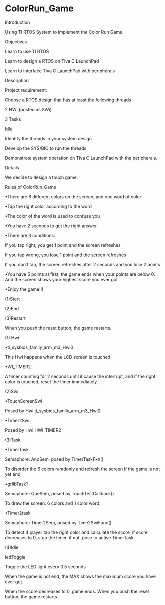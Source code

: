 # ColorRun_Game

Introduction

Using TI RTOS System to implement the Color Run Game.


Objectives

Learn to use TI RTOS

Learn to design a RTOS on Tiva C LaunchPad

Learn to interface Tiva C LaunchPad with peripherals


Description

Project requirement:

Choose a RTOS design that has at least the following threads

2 HWi (posted as SWi)

3 Tasks

Idle

Identify the threads in your system design

Develop the SYS/BIO to run the threads

Demonstrate system operation on Tiva C LaunchPad with the peripherals.


Details

We decide to design a touch game.


Rules of ColorRun_Game

•There are 6 different colors on the screen, and one word of color

•Tap the right color according to the word

•The color of the word is used to confuse you

•You have 2 seconds to get the right answer

•There are 3 conditions:

If you tap right, you get 1 point and the screen refreshes

If you tap wrong, you lose 1 point and the screen refreshes

If you don’t tap, the screen refreshes after 2 seconds and you lose 2 points

•You have 5 points at first, the game ends when your points are below 0. And the screen shows your highest score you ever got

•Enjoy the game!!!


(1)Start

(2)End

(3)Restart


When you push the reset button, the game restarts.
 
(1) Hwi

•ti_sysbios_family_arm_m3_Hwi0

This Hwi happens when the LCD screen is touched

•WI_TIMER2

A timer counting for 2 seconds until it cause the interrupt, and if the right color is touched, reset the timer immediately.


(2)Swi

•TouchScreenSwi

Posed by Hwi ti_sysbios_family_arm_m3_Hwi0

•Timer2Swi

Posed by Hwi HWI_TIMER2


(3)Task

•TimerTask

Semaphore: AnoSem, posed by TimerTaskFxn()

To disorder the 6 colors ramdonly and refresh the screen if the game is not yet end


•grlibTask1

Semaphore: QueSem, posed by TouchTestCallback()

To draw the screen: 6 colors and 1 color word


•Timer2task

Semaphore: Timer2Sem, posed by Time2SwiFunc()

To detect if player tap the right color and calculate the score, if score decreases to 0, stop the timer, if not, pose to active TimerTask


(4)Idle

ledToggle

Toggle the LED light every 0.5 seconds

When the game is not end, the MAX shows the maximum score you have ever got. 

When the score decreases to 0, game ends. When you push the reset button, the game restarts
 
